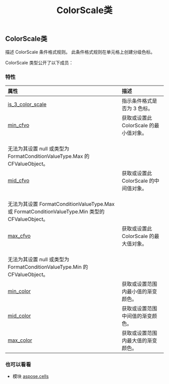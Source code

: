 ﻿---
title: ColorScale类
second_title: Aspose.Cells for Python via .NET API 参考文献
description:
type: docs
weight: 250
url: /zh/python-net/aspose.cells/colorscale/
is_root: false
---
## ColorScale类
描述 ColorScale 条件格式规则。
此条件格式规则在单元格上创建分级色标。



ColorScale 类型公开了以下成员：

### 特性
|属性|描述|
| :- | :- |
| [is_3_color_scale](/cells/zh/python-net/aspose.cells/colorscale/is_3_color_scale) |指示条件格式是否为 3 色标。|
| [min_cfvo](/cells/zh/python-net/aspose.cells/colorscale/min_cfvo) |获取或设置此 ColorScale 的最小值对象。<br/>无法为其设置 null 或类型为 FormatConditionValueType.Max 的 CFValueObject。|
| [mid_cfvo](/cells/zh/python-net/aspose.cells/colorscale/mid_cfvo) |获取或设置此 ColorScale 的中间值对象。<br/>无法为其设置 FormatConditionValueType.Max 或 FormatConditionValueType.Min 类型的 CFValueObject。|
| [max_cfvo](/cells/zh/python-net/aspose.cells/colorscale/max_cfvo) |获取或设置此 ColorScale 的最大值对象。<br/>无法为其设置 null 或类型为 FormatConditionValueType.Min 的 CFValueObject。|
| [min_color](/cells/zh/python-net/aspose.cells/colorscale/min_color) |获取或设置范围内最小值的渐变颜色。|
| [mid_color](/cells/zh/python-net/aspose.cells/colorscale/mid_color) |获取或设置范围中间值的渐变颜色。|
| [max_color](/cells/zh/python-net/aspose.cells/colorscale/max_color) |获取或设置范围内最大值的渐变颜色。|



### 也可以看看
* 模块 [aspose.cells](..)
